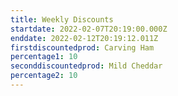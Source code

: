 ```yaml
---
title: Weekly Discounts
startdate: 2022-02-07T20:19:00.000Z
enddate: 2022-02-12T20:19:12.011Z
firstdiscountedprod: Carving Ham
percentage1: 10
seconddiscountedprod: Mild Cheddar
percentage2: 10
---
```

